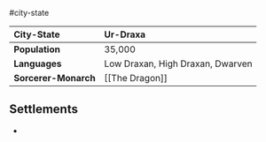 #city-state 

| City-State | Ur-Draxa |
|:-|:-|
| **Population** | 35,000 |
| **Languages** | Low Draxan, High Draxan, Dwarven |
| **Sorcerer-Monarch** | [[The Dragon]] |

## Settlements
- 